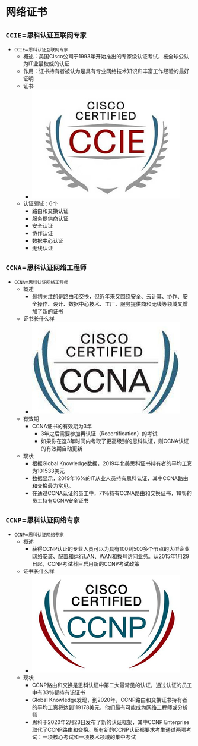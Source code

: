 # 网络证书

## `CCIE`=`思科认证互联网专家`

* `CCIE`=`思科认证互联网专家`
  * 概述：美国Cisco公司于1993年开始推出的专家级认证考试，被全球公认为IT业最权威的认证
  * 作用：证书持有者被认为是具有专业网络技术知识和丰富工作经验的最好证明
  * 证书
    * ![certificate_ccie](../../assets/img/certificate_ccie.jpg)
  * 认证领域：6个
    * 路由和交换认证
    * 服务提供商认证
    * 安全认证
    * 协作认证
    * 数据中心认证
    * 无线认证

## `CCNA`=`思科认证网络工程师`

* `CCNA`=`思科认证网络工程师`
  * 概述
    * 最初关注的是路由和交换，但近年来又围绕安全、云计算、协作、安全操作、设计、数据中心技术、工厂、服务提供商和无线等领域又增加了新的证书
  * 证书长什么样
    * ![certificate_ccna](../../assets/img/certificate_ccna.jpg)
  * 有效期
    * CCNA证书的有效期为3年
      * 3年之后需要参加再认证（Recertification）的考试
      * 如果你在这3年时间内考取了更高级别的思科认证，则CCNA认证的有效期自动更新
  * 现状
    * 根据Global Knowledge数据，2019年北美思科证书持有者的平均工资为101533美元
    * 数据显示，2019年16%的IT从业人员持有思科认证，其中CCNA路由和交换最为常见。
    * 在通过CCNA认证的员工中，71％持有CCNA路由和交换证书，18％的员工持有CCNA安全证书


## `CCNP`=`思科认证网络专家`

* `CCNP`=`思科认证网络专家`
  * 概述
    * 获得CCNP认证的专业人员可以为具有100到500多个节点的大型企业网络安装、配置和运行LAN、WAN和拨号访问业务。从2015年1月29日起，CCNP考试科目启用新的CCNP考试政策
  * 证书长什么样
    * ![certificate_ccnp](../../assets/img/certificate_ccnp.jpg)
  * 现状
    * CCNP路由和交换是思科认证中第二大最常见的认证，通过认证的员工中有33％都持有该证书
    * Global Knowledge发现，到2020年，CCNP路由和交换证书持有者的平均工资将达到119178美元，他们最有可能成为网络工程师或分析师
    * 思科于2020年2月23日发布了新的认证框架，其中CCNP Enterprise取代了CCNP路由和交换。所有新的CCNP认证都要求考生通过两项考试：一项核心考试和一项技术领域的集中考试

